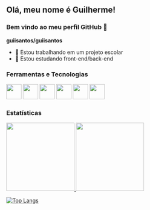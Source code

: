 ## Olá, meu nome é Guilherme! 
### Bem vindo ao meu perfil GitHub 👋

**guiisantos/guiisantos**

- 🔭 Estou trabalhando em um projeto escolar
- 🌱 Estou estudando front-end/back-end

### Ferramentas e Tecnologias

<img src="https://cdn.jsdelivr.net/gh/devicons/devicon/icons/git/git-original.svg" width="40" height="40"/> <img src="https://cdn.jsdelivr.net/gh/devicons/devicon/icons/html5/html5-original.svg" width="40" height="40"/> <img
src="https://cdn.jsdelivr.net/gh/devicons/devicon/icons/css3/css3-original.svg" width="40" height="40"/> <img src="https://cdn.jsdelivr.net/gh/devicons/devicon/icons/javascript/javascript-original.svg" width="40" height="40"/> <img src="https://cdn.jsdelivr.net/gh/devicons/devicon/icons/php/php-original.svg" width="40" height="40"/>
<img src="https://cdn.jsdelivr.net/gh/devicons/devicon/icons/mysql/mysql-original.svg" width="40" height="40"/>

### Estatísticas
<div>
<a href="https://github.com/ViniciusCavalcanteSantos">
<img height="180em" src="https://github-readme-stats.vercel.app/api/top-langs/?username=ViniciusCavalcanteSantos&layout=compact&langs_count=7&theme=dracula"/>
<img height="180em" src="https://github-readme-stats.vercel.app/api?username=ViniciusCavalcanteSantos&show_icons=true&theme=dracula&include_all_commits=true&count_private=true"/>
</div>


[![Top Langs](https://github-readme-stats.vercel.app/api/top-langs/?username=guiisantos&layout=compact&theme=dracula)](https://github.com/anuraghazra/github-readme-stats)<br><br>







